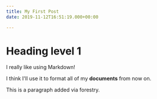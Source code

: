 ```yaml
---
title: My First Post
date: 2019-11-12T16:51:19.000+00:00

---
```

# Heading level 1

I really like using Markdown!

I think I'll use it to format all of my **documents** from now on.

This is a paragraph added via forestry.